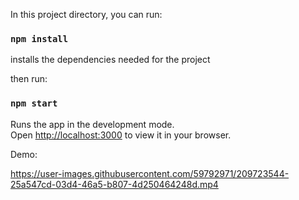 
In this project directory, you can run:

### `npm install`
installs the dependencies needed for the project

then run: 

### `npm start`

Runs the app in the development mode.\
Open [http://localhost:3000](http://localhost:3000) to view it in your browser.

Demo:


https://user-images.githubusercontent.com/59792971/209723544-25a547cd-03d4-46a5-b807-4d250464248d.mp4

